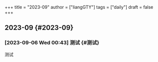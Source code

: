 +++
title = "2023-09"
author = ["liangGTY"]
tags = ["daily"]
draft = false
+++

## 2023-09 {#2023-09}


### <span class="timestamp-wrapper"><span class="timestamp">[2023-09-06 Wed 00:43] </span></span> 测试 {#测试}

测试
